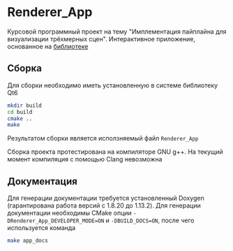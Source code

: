 # Renderer_App

Курсовой программный проект на тему "Имплементация пайплайна для визуализации трёхмерных сцен". Интерактивное приложение, основанное на [библиотеке](https://github.com/SeriousMeow/3D-Renderer)

## Сборка

Для сборки необходимо иметь установленную в системе библиотеку Qt6

```sh
mkdir build
cd build
cmake ..
make
```

Результатом сборки является исползняемый файл ```Renderer_App```

Сборка проекта протестирована на компиляторе GNU g++. На текущий момент компиляция с помощью Clang невозможна

## Документация

Для генерации документации требуется установленный Doxygen (гарантирована работа версий с 1.8.20 до 1.13.2). Для генерации документации необходимы CMake опции ```-DRenderer_App_DEVELOPER_MODE=ON``` и ```-DBUILD_DOCS=ON```, после чего используется команда

```sh
make app_docs
```
